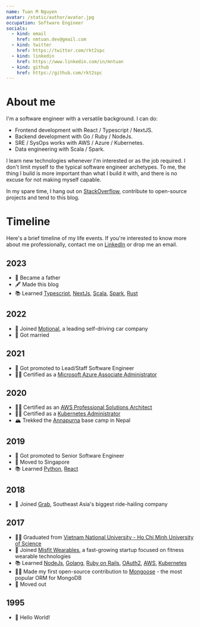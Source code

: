 ```yaml
---
name: Tuan M Nguyen
avatar: /static/author/avatar.jpg
occupation: Software Engineer
socials:
  - kind: email
    href: nmtuan.dev@gmail.com 
  - kind: twitter
    href: https://twitter.com/rkt2spc
  - kind: linkedin
    href: https://www.linkedin.com/in/mntuan
  - kind: github
    href: https://github.com/rkt2spc
---
```


# About me

I'm a software engineer with a versatile background. I can do:

- Frontend development with React / Typescript / NextJS.
- Backend development with Go / Ruby / NodeJs.
- SRE / SysOps works with AWS / Azure / Kubernetes.
- Data engineering with Scala / Spark.
  
I learn new technologies whenever I'm interested or as the job required. I don't limit myself to the typical software engineer archetypes. To me, the thing I build is more important than what I build it with, and there is no excuse for not making myself capable.

In my spare time, I hang out on [StackOverflow](https://stackoverflow.com/users/4318281), contribute to open-source projects and tend to this blog.

# Timeline

Here's a brief timeline of my life events. If you're interested to know more about me professionally, contact me on [LinkedIn](https://www.linkedin.com/in/mntuan/) or drop me an email.

## 2023

- 👼 Became a father
- 🖋 Made this blog
- 📚 Learned [Typescript](https://www.typescriptlang.org), [NextJs](https://nextjs.org), [Scala](https://www.scala-lang.org), [Spark](https://spark.apache.org), [Rust](https://www.rust-lang.org/)

## 2022

- 💼 Joined [Motional](https://motional.com), a leading self-driving car company
- 💍 Got married

## 2021

- 🎉 Got promoted to Lead/Staff Software Engineer
- 👨‍🎓 Certified as a [Microsoft Azure Associate Administrator](https://www.credly.com/badges/8e59fe3e-25ae-46b7-8548-7e1faa0ef81f)

## 2020

- 👨‍🎓 Certified as an [AWS Professional Solutions Architect](https://www.youracclaim.com/badges/5a34964c-4c80-4882-90a2-9947ec8f4a44)
- 👨‍🎓 Certified as a [Kubernetes Administrator](https://www.youracclaim.com/badges/f9ba6e7c-d8bd-4f34-b06d-af718fb8087b?source=linked_in_profile)
- 🏔 Trekked the [Annapurna](https://en.wikipedia.org/wiki/Annapurna) base camp in Nepal

## 2019

- 🎉 Got promoted to Senior Software Engineer
- 🛫 Moved to Singapore
- 📚 Learned [Python](https://www.python.org), [React](https://react.dev)

## 2018

- 💼 Joined [Grab](https://www.crunchbase.com/organization/grabtaxi), Southeast Asia's biggest ride-hailing company

## 2017

- 👨‍🎓 Graduated from [Vietnam National University - Ho Chi Minh University of Science](https://www.hcmus.edu.vn)
- 💼 Joined [Misfit Wearables](https://www.crunchbase.com/organization/misfit-wearables), a fast-growing startup focused on fitness wearable technologies
- 📚 Learned [NodeJs](https://nodejs.org), [Golang](https://go.dev), [Ruby on Rails](https://rubyonrails.org), [OAuth2](https://datatracker.ietf.org/doc/html/rfc6749), [AWS](https://aws.amazon.com), [Kubernetes](https://kubernetes.io)
- 👨‍💻 Made my first open-source contribution to [Mongoose](https://github.com/Automattic/mongoose/pull/5338) - the most popular ORM for MongoDB
- 📍 Moved out

## 1995

- 👶 Hello World!

